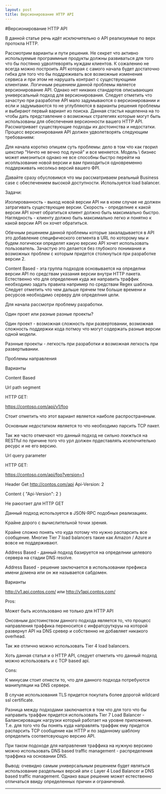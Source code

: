 ```yaml
---
layout: post
title: Версионирование HTTP API
---
```


#Версионирование HTTP API 

В данной статье речь идёт исключительно о API реализуемые по верх протокла HTTP. 

Рассмотрим варианты и пути решения. 
Не секрет что активно используемые программные продукты должны развиваться для того что бы постянно удволтеворять нуждам клиентов. К сожалению не всегда можно построить API которая с самого начала будет достаточно гибка для того что бы поддреживать все возможные изменения сервиса и при этом не нарушать контракт с существующими клиентами. Логичным решением данной проблемы являетсе версионирование API. Однако нет никаких стандартов описывающих универсальный подход для версионирования. Следует отметить что зачастую при разработке API мало задумываются о версионировании и если и задумываются то не углубляются в варианты решения проблемы и выбирают первый вариант из поиска. 
Данная стастья нацеленна на  то чтобы дать представление о возможных стратегиях которые могут быть использованы для обеспечения версионности вашего HTTP API. Рассматривает существующие подходы их достоинства и недостатки. 
Процесс версионирования API должен удволетворять следующим требованиям: 

Для начала коротко опишем суть проблемы: дело в том что как гворил шекспир "Ничто не вечно под луной" и все меняется. Модель \ бизнес может имезниться однако не все способны быстро перейти на исопльзование новой версии и вам приходиться одновременно поддерживать несолкьо версий вашего ФPI. 

Давайте сразу обусловимся что мы рассматриваем реальный Business case с обеспечением высокой доступности. Используется load balancer. 

Задачи: 


Изолированность - выход новой версии API ни в коем случае не должен затрагивать существующие версии. 
Скорость - определние к какой версии API хочет обратиться клиент должно быть максимально быстро. 
Наглядность - клиенту должно быть максимально легко и понятно к какой версии API он хочет обратиться. 

Обвчным решением данной проблемы которые закаладывается в API это добавление специфического сегмента в URL по которому мы и будем логически определят какую версию API хочет использовать пользователь. Зачастую это делается без глубокого понимания и возможных проблем с которым придется столкнуться при разработке версии 2. 

Content Based - эта группа подходов основывается на определни версии API по средствам указания версии внутри HTTP пакета. Естественно что для определения куда же направить траффик необходимо задать правила например по средствам Regex шаблона. Следует отметить что чем дальше прячем тем больше времени и ресурсов необходимо серверу для определния цели. 

Для начала рассмотри проблему разработки. 

Один проет или разные разные проекты? 

Один проект - возможная сложность при развертовании, возможная сложность поддержки кода потмоу что могут содержать разные версии одной модели. 

Разнные проекты - легкость при разработки и возможная легкость при развертывании. 

Проблемы направления  

Варианты 

Content Based 

Url path segment  

HTTP GET: 

https://contoso.com/api/v1/foo 

Стоит отметить что этот вариант является наиболе распространеным. 

Основным недостатком является то что необходимо парсить TCP пакет. 

Так же часто отмечают что данный подход не сильно лоижться на RESTful по причине того что урл должен прдеставлять иселючительно ресурс и не его версию. 

Url query parameter 

HTTP GET: 

https://contoso.com/api/foo?version=1 

Header Get http://contos.com/api Api-Version: 2 

Content 
{ 
"Api-Version": 2 
} 


Не раюотает для HTTP GET 

Данный подход используется в JSON-RPC подобных реализациях. 

Крайне дорого с вычислительной точки зрения. 

Крайне сложно понять что куда потому что нужно распарсить все сообщение. 
Многие Tier 7 load balancers такие как Amazon / Azure и вовсе не поддерживают. 

Address Based - данный подход базируется на определнии целевого сервера на стадии DNS resolve.  

Address Based - решение заключается  в использовании префикса имени домена или он же называется сабдомен. 

Варианты 

http://v1.api.contos.com/ или http://v1api.contos.com/ 

Pros: 

Может быть исопльзовано не только для HTTP API 

Онсовным достоинством данного подхода является то, что процесс направления траффика переносится с инфратсруткруы на которой развернут API на DNS сревер и собственно не добавляет никакого overhead. 

Так же отлично можно использовать Tier 4 load balancers. 

Хоть данная статья и о HTTP API, следует отметить что данный подход можно использовать и с TCP based api. 

Cons: 

К минусам стоит отнести то, что для данного подхода потребуются манипуляции на DNS сервере. 

В случае использования TLS придется покупать более дорогой wildcard ssl certificate. 

Разница между подходами заключается в том что для того что бы направить траффик придется использовать Tier 7 Load Balancer - Балансироващик нагрузки который работает на уровне приложения. Т.е. для того что бы понять куда направлять траффик ему придется распарсить TCP сообщение как HTTP и по заданному шаблону определить соответсвующую версию API. 

При таком подоходе для направления траффика на нужную версиию можно использовать DNS based traffic management - распределения траффика на основании DNS. 

Вывод: очевидно самым универсальным решением будет являться использование раздельных версий апи с Layer 4 Load Balancer и DNS based traffic management. Однако ваше решение может естественно отличаться ввиду определенных причин и ограничений.

----
